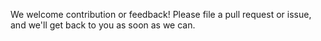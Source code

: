 We welcome contribution or feedback! Please file a pull request or issue, and we'll get back to you as soon as we can.
